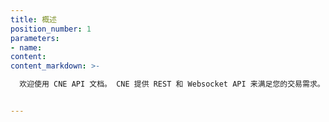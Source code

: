```yaml
---
title: 概述
position_number: 1
parameters:
- name:
content:
content_markdown: >-

  欢迎使用 CNE API 文档。 CNE 提供 REST 和 Websocket API 来满足您的交易需求。


---
```



